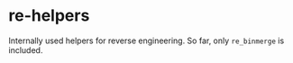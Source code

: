 re-helpers
==========

Internally used helpers for reverse engineering. So far, only `re_binmerge` is included.
